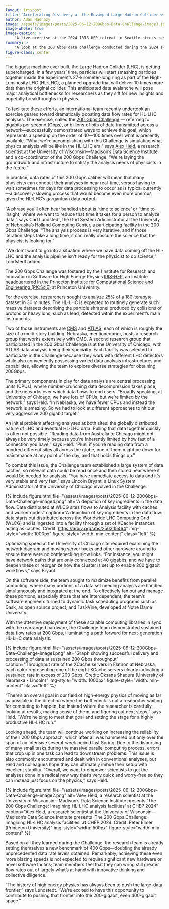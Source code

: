 ```yaml
---
layout: irispost
title: "Accelerating Discovery at the Revamped Large Hadron Collider with Unprecedentedly Fast Data Flow"
author: Adam Hadhazy
image: /assets/images/posts/2025-06-12-200Gbps-Data-Challenge-image3.jpg
image-whole: true
image-caption: >
    "A live exercise at the 2024 IRIS-HEP retreat in Seattle stress-tested how well the systems work when many people perform data analysis in parallel. The picture shows the audience participating in this test. Credit: Matthew Feickert (University of Wisconsin - Madison)"
summary: >
    "A look at the 200 Gbps data challenge conducted during the 2024 IRIS-HEP retreat, exploring advances in distributed data access and analysis for high-energy physics."
figure-class: center
---
```


The biggest machine ever built, the Large Hadron Collider (LHC), is getting supercharged. In a few years’ time, particles will start smashing particles together inside the experiment’s 27-kilometer-long ring as part of the High-Luminosity LHC (HL-LHC), a planned upgrade that will deliver 10 times more data than the original collider. This anticipated data avalanche will pose major analytical bottlenecks for researchers as they sift for new insights and hopefully breakthroughs in physics.

To facilitate these efforts, an international team recently undertook an exercise geared toward dramatically boosting data flow rates for HL-LHC analyses. The exercise, called the [200 Gbps Challenge](https://iris-hep.org/projects/200gbps.html) — referring to gigabits per second (Gbps), or billions of bits of data transmitted across a network—successfully demonstrated ways to achieve this goal, which represents a speedup on the order of 10—100 times over what is presently available. “What we're accomplishing with this Challenge is simulating what physics analysis will be like in the HL-LHC era,” says [Alex Held](https://dsi.wisc.edu/staff/held-alex/), a research scientist at the University of Wisconsin—Madison’s Data Science Institute and a co-coordinator of the 200 Gbps Challenge.  “We're laying the groundwork and infrastructure to satisfy the analysis needs of physicists in the future.”

In practice, data rates of this 200 Gbps caliber will mean that many physicists can conduct their
analyses in near real-time, versus having to wait sometimes for days for data processing to occur
as is typical currently—a discovery-slowing process that would become even more onerous
given the HL-LHC’s gargantuan data output.

“A phrase you'll often hear bandied about is “time to science’ or “time to insight,’ where we want to reduce that time it takes for a person to analyze data,” says Carl Lundstedt, the Grid System Administrator at the University of Nebraska’s Holland Computing Center, a participating facility in the 200 Gbps Challenge. “The analysis process is very iterative, and if those iteration steps take a long time, it can really obscure the science that the physicist is looking for.”

“We don't want to go into a situation where we have data coming off the HL-LHC and the analysis pipeline isn't ready for the physicist to do science,” Lundstedt added.

The 200 Gbps Challenge was fostered by the (Institute for Research and Innovation in Software for High Energy Physics [IRIS-HEP](https://iris-hep.org/), an institute headquartered in the [Princeton Institute for Computational Science and Engineering (PICSciE)](https://researchcomputing.princeton.edu/about/about-picscie) at Princeton University.

For the exercise, researchers sought to analyze 25% of a 180-terabyte dataset in 30 minutes. The HL-LHC is expected to routinely generate such massive datasets describing the particle shrapnel
produced by collisions of protons or heavy ions, such as lead, detected within the experiment’s main instruments.

Two of those instruments are [CMS](https://www.home.cern/science/experiments/cms) and [ATLAS](https://home.cern/science/experiments/atlas), each of which is roughly the size of a multi-story building. Nebraska, mentionedprior, hosts a research group that works extensively with CMS. A second research group that participated in the 200 Gbps Challenge is at the University of Chicago, with ATLAS data analysis being their specialty. Each facility was selected to participate in the Challenge because they work with different LHC detectors while also conveniently possessing varied data analysis infrastructures and capabilities, allowing the team to explore diverse strategies for obtaining 200Gbps.

The primary components in play for data analysis are central processing units (CPUs), where
number-crunching data decompression takes place, and the networks over which data flows to
end users. “Broadly speaking, at University of Chicago, we have lots of CPUs, but we’re limited by the
network,” says Held. “In Nebraska, we have fewer CPUs and instead the network is amazing. So
we had to look at different approaches to hit our very aggressive 200 gigabit target.”

An initial problem affecting analyses at both sites: the globally distributed nature of LHC and
eventual HL-LHC data. Pulling that data together quickly is often not possible. “Reading data
from Australia to Chicago might not always be very timely because you're inherently limited by
how fast of a connection you have,” says Held. “Plus, if you're reading data from a hundred
different sites all across the globe, one of them might be down for maintenance at any point of
the day, and that holds things up.”

To combat this issue, the Challenge team established a large system of data caches, so relevant
data could be read once and then stored near where it would be needed for analysis. “You have
immediate access to data and it's very stable and very fast,” says Lincoln Bryant, a Linux System
Administrator at the University of Chicago involved in the Challenge.


{% include figure.html
    file="/assets/images/posts/2025-06-12-200Gbps-Data-Challenge-image4.png"
    alt="A depiction of key ingredients in the data flow.  Data distributed at WLCG sites flows to Analysis facility with caches and worker nodes"
    caption="A depiction of key ingredients in the data flow: data starts out distributed across the Worldwide LHC Computing Grid (WLCG) and is ingested into a facility through a set of XCache instances acting as caches. Credit: <https://arxiv.org/abs/2503.15464>"
    img-style="width: 1000px"
    figure-style="width: min-content"
    class="left"
%}

Optimizing speed at the University of Chicago site required examining the network diagram and
moving server racks and other hardware around to ensure there were no bottlenecking slow links.
“For instance, you might have network paths that are only connected at 40 gigabits, and we have
to deepen these or reorganize how the cluster is set up to enable 200 gigabit workflows,” says
Bryant.

On the software side, the team sought to maximize benefits from parallel computing, where
many portions of a data set needing analysis are handled simultaneously and integrated at the
end. To effectively fan out and manage these portions, especially those that are interdependent,
the team’s software engineers turned to dynamic task scheduling programs such as Dask, an open
source project, and TaskVine, developed at Notre Dame University.

With the attentive deployment of these scalable computing libraries in sync with the rearranged
hardware, the Challenge team demonstrated sustained data flow rates at 200 Gbps, illuminating a
path forward for next-generation HL-LHC data analysis.

{% include figure.html
    file="/assets/images/posts/2025-06-12-200Gbps-Data-Challenge-image1.png"
    alt="Graph showing successful delivery and processing of data at sustained 200 Gbps throughput"
    caption="Throughput rate of the XCache servers in Flatiron at Nebraska, each color representing one of the eight XCache servers clearly indicating a sustained rate in excess of 200 Gbps. Credit: Oksana Shadura (University of Nebraska - Lincoln)"
    img-style="width: 1000px"
    figure-style="width: min-content"
    class="left"
%}

“There’s an overall goal in our field of high-energy physics of moving as far as possible in the
direction where the bottleneck is not a researcher waiting for computing to happen, but instead
where the researcher is carefully looking at results, making sense of them, and figuring out next
steps,” says Held. “We’re helping to meet that goal and setting the stage for a highly productive
HL-LHC run.”

Looking ahead, the team will continue working on increasing the reliability of their 200 Gbps
approach, which after all was hammered out only over the span of an intensive several-week
period last Spring. Due to the disbursing of many small tasks during the massive parallel
computing process, errors that crop up in one task can lead to downstream problems. This issue
is also commonly encountered and dealt with in conventional analyses, but Held and colleagues
hope they can ultimately imbue their setup with excellent stability. “Overall, we want to
empower scientists to get the analyses done in a radical new way that’s very quick and
worry-free so they can instead just focus on the physics,” says Held.

{% include figure.html
    file="/assets/images/posts/2025-06-12-200Gbps-Data-Challenge-image2.png"
    alt="Alex Held, a research scientist at the University of Wisconsin—Madison’s Data Science Institute presents 'The 200 Gbps Challenge: Imagining HL-LHC analysis facilities' at CHEP 2024"
    caption="Alex Held, a research scientist at the University of Wisconsin—Madison’s Data Science Institute presents 'The 200 Gbps Challenge: Imagining HL-LHC analysis facilities' at CHEP 2024. Credit: Peter Elmer (Princeton University)"
    img-style="width: 500px"
    figure-style="width: min-content"
%}

Based on all they learned during the Challenge, the research team is already setting themselves a
new benchmark of 400 Gbps—doubling the already unprecedented data rate levels obtained.
Remarkably, achieving these even more blazing speeds is not expected to require significant new
hardware or novel software tactics; team members feel that they can wring still greater flow rates
out of largely what’s at hand with innovative thinking and collective diligence.

“The history of high energy physics has always been to push the large-data frontier,” says
Lundstedt. “We’re excited to have this opportunity to contribute to pushing that frontier into the
200-gigabit, even 400-gigabit space.”
